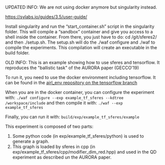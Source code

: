 UPDATED INFO:
We are not using docker anymore but singularity instead.

https://sylabs.io/guides/3.5/user-guide/

Install singularity and run the “start_container.sh” script in the singularity folder. This will compile a “sandbox” container and give you access to a shell inside the container.
From there, you just have to do: cd /git/sferes2/ and then ./setup.sh. The setup.sh will do the ./waf configure and ./waf to compile the experiments. This compilation will create an executable in the build folder.

OLD INFO:
This is an example showing how to use sferes and tensorflow. 
It reproduces the "ballistic task" of the AURORA paper (GECCO'19)

To run it, you need to use the docker environment including tensorflow. 
It can be found in the [airl_env repository on the tensorflow branch](https://gitlab.doc.ic.ac.uk/AIRL/airl_env/tree/tensorflow)

When you are in the docker container, you can configure the experiment with:
`./waf configure --exp example_tf_sferes --kdtree /workspace/include`
and then compile it with:
`./waf --exp example_tf_sferes `

Finally, you can run it with: 
`build/exp/example_tf_sferes/example`


This experiment is composed of two parts: 
1) Some python code (in exp/example_tf_sferes/python) is used to generate a graph. 
2) This graph is loaded by sferes in cpp (in exp/example_tf_sferes/cpp/modifier_dim_red.hpp) and used in the QD experiment as described un the AURORA paper. 


